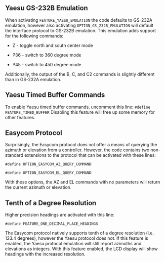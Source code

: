 ## Yaesu GS-232B Emulation

When activating `FEATURE_YAESU_EMULATION` the code defaults to GS-232A emulation, however also activating `OPTION_GS_232B_EMULATION` will default the interface protocol to GS-232B emulation.  This emulation adds support for the following commands:

* Z - toggle north and south center mode

* P36 - switch to 360 degree mode

* P45 - switch to 450 degree mode

Additionally, the output of the B, C, and C2 commands is slightly different than in GS-232A emulation.

## Yaesu Timed Buffer Commands

To enable Yaesu timed buffer commands, uncomment this line:
`#define FEATURE_TIMED_BUFFER`
Disabling this feature will free up some memory for other features.

## Easycom Protocol

Surprisingly, the Easycom protocol does not offer a means of querying the azimuth or elevation from a controller.  However, the code contains two non-standard extensions to the protocol that can be activated with these lines:

`#define OPTION_EASYCOM_AZ_QUERY_COMMAND`

`#define OPTION_EASYCOM_EL_QUERY_COMMAND`

With these options, the AZ and EL commands with no parameters will return the current azimuth or elevation.

## Tenth of a Degree Resolution

Higher precision headings are activated with this line:

`#define FEATURE_ONE_DECIMAL_PLACE_HEADINGS`

The Easycom protocol natively supports tenth of a degree resolution (i.e. 123.4 degrees), however the Yaesu protocol does not.  If this feature is enabled, the Yaesu protocol emulation will still report azimuths and elevations as integers.  With this feature enabled, the LCD display will show headings with the increased resolution.